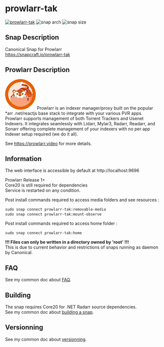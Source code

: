 # prowlarr-tak
[![prowlarr-tak](https://snapcraft.io/prowlarr-tak/badge.svg)](https://snapcraft.io/prowlarr-tak)
![snap arch](https://badgen.net/snapcraft/architecture/prowlarr-tak)
![snap size](https://badgen.net/snapcraft/size/prowlarr-tak/amd64/stable)

## Snap Description
Canonical Snap for Prowlarr\
https://snapcraft.io/prowlarr-tak

## Prowlarr Description
<img src="/icon.svg" width="100">
Prowlarr is an indexer manager/proxy built on the popular *arr .net/reactjs base stack to integrate with your various PVR apps.
Prowlarr supports management of both Torrent Trackers and Usenet Indexers. 
It integrates seamlessly with Lidarr, Mylar3, Radarr, Readarr, and Sonarr 
offering complete management of your indexers 
with no per app Indexer setup required (we do it all).

See https://prowlarr.video for more details.

## Information

The web interface is accessible by default at http://localhost:9696

Prowlarr Release 1+\
Core20 is still required for dependencies\
Service is restarted on any condition.

Post install commands required to access media folders and see resources :
```
sudo snap connect prowlarr-tak:removable-media
sudo snap connect prowlarr-tak:mount-observe
```

Post install commands required to access home folder :
```
sudo snap connect prowlarr-tak:home
```
**!!! Files can only be written in a directory owned by 'root' !!!**\
This is due to current behavior and restrictions of snaps running as daemon by Canonical.

## FAQ
See my common doc about [FAQ](https://github.com/TehAppKiller/Snapcraft-common-doc/tree/main#FAQ).

## Building
The snap requires Core20 for .NET Radarr source dependencies.\
See my common doc about [building a snap](https://github.com/TehAppKiller/Snapcraft-common-doc/tree/main#Building).
## Versionning
See my common doc about [versionning](https://github.com/TehAppKiller/Snapcraft-common-doc/tree/main#Versionning).
